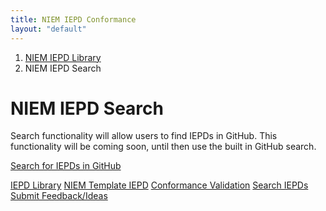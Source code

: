 ```yaml
---
title: NIEM IEPD Conformance
layout: "default"
---
```

<div class="col-md-9 col-md-push-3" markdown='1'>
  <ol class="breadcrumb">
    <li><a href="index.html">NIEM IEPD Library</a></li>
    <li class="active">NIEM IEPD Search</li>
  </ol>

# NIEM IEPD Search

Search functionality will allow users to find IEPDs in GitHub. This functionality will be coming soon, until then use the built in GitHub search.


<a href="https://github.com/search?q=NIEM+IEPD&utf8=%E2%9C%93">Search for IEPDs in GitHub</a>

</div>

<!-- sidebar -->
<div class="col-md-3 col-md-pull-9">
  <div class="section-nav list-group">
    <a class="list-group-item" href="index.html">IEPD Library</a>
    <a class="list-group-item" href="https://github.com/jtmrice/Template-IEPD">NIEM Template IEPD</a>
    <a class="list-group-item" href="conformance.html">Conformance Validation</a>
    <a class="list-group-item active" href="search.html">Search IEPDs</a>
  </div>

  <a class="btn btn-primary feedback-btn" href="https://github.com/NIEM/NIEM.github.io/issues">
    <span class="icon fa fa-comments fa-sm"></span>
    <span class="content">Submit Feedback/Ideas</span>
  </a>
</div>
